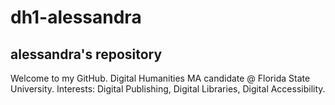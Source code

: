 # dh1-alessandra
## alessandra's repository

Welcome to my GitHub.
Digital Humanities MA candidate @ Florida State University.
Interests: Digital Publishing, Digital Libraries, Digital Accessibility.
